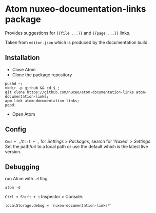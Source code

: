 # Atom nuxeo-documentation-links package

Provides suggestions for `{{file ...}}` and `{{page ...}}` links.

Taken from `editor.json` which is produced by the documentation build.

## Installation

- Close Atom
- Clone the package repository
```
pushd ~;
mkdir -p github && cd $_;
git clone https://github.com/nuxeo/atom-documentation-links atom-documentation-links;
apm link atom-documentation-links;
popd;
```
- Open Atom

## Config
`Cmd + ,`/`Ctrl + ,` for _Settings_ > _Packages_, search for 'Nuxeo' > _Settings_. Set the path/url to a local path or use the default which is the latest live version.


## Debugging
run Atom with `-d` flag.
```
atom -d
```

`Ctrl + Shift + i` Inspector > Console.
```
localStorage.debug = 'nuxeo-documentation-links*'
```
